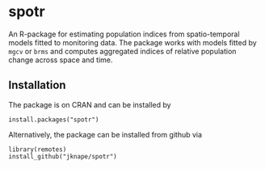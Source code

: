 # spotr
An R-package for estimating population indices from spatio-temporal models fitted to monitoring data. 
The package works with models fitted by `mgcv` or `brms` and computes aggregated indices of relative population change across space and time.

## Installation

The package is on CRAN and can be installed by
```{r}
install.packages("spotr")
```

Alternatively, the package can be installed from github via
```{r}
library(remotes)
install_github("jknape/spotr")
```
